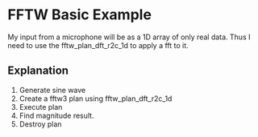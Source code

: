 # FFTW Basic Example

My input from a microphone will be as a 1D array of only real data. Thus I need to use the fftw_plan_dft_r2c_1d to apply a fft to it.

## Explanation

1. Generate sine wave
2. Create a fftw3 plan using fftw_plan_dft_r2c_1d
3. Execute plan
4. Find magnitude result.
5. Destroy plan